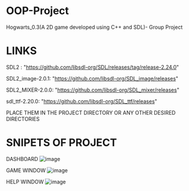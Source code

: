 # OOP-Project
Hogwarts_0.3(A 2D game developed using C++ and SDL)- Group Project

# LINKS
SDL2 : "https://github.com/libsdl-org/SDL/releases/tag/release-2.24.0"

SDL2_image-2.0.1: "https://github.com/libsdl-org/SDL_image/releases"

SDL2_MIXER-2.0.0: "https://github.com/libsdl-org/SDL_mixer/releases"

sdl_ttf-2.20.0: "https://github.com/libsdl-org/SDL_ttf/releases"

PLACE THEM IN THE PROJECT DIRECTORY OR ANY OTHER DESIRED DIRECTORIES

# SNIPETS OF PROJECT
DASHBOARD
![image](https://github.com/Krish0110/OOP-Project/assets/84063708/e63572e4-bb2f-4b29-b52a-07889ef0a8de)

GAME WINDOW
![image](https://github.com/Krish0110/OOP-Project/assets/84063708/87a6e032-c6f5-431f-96e1-09f2091db0ca)

HELP WINDOW
![image](https://github.com/Krish0110/OOP-Project/assets/84063708/b05c907c-eeec-4e2b-ba46-d29b852e1664)


